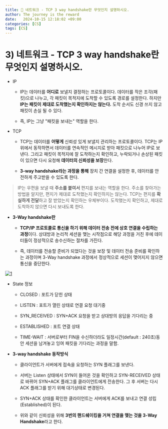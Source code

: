 ```yaml
---
title: 💛 네트워크 - TCP 3 way handshake란 무엇인지 설명하시오.
author: The journey is the reward
date:   2024-10-15 12:18:02 +09:00
categories: [CS]
tags: [CS]
---
```


# 3) 네트워크 - TCP 3 way handshake란 무엇인지 설명하시오.

- IP 
	- IP는 데이터를 **어디로** 보낼지 결정하는 프로토콜이다. 데이터를 작은 조각(패킷)으로 나누고, 각 패킷이 목적지에 도착할 수 있도록 경로를 설정한다. 하지만 **IP는 패킷이 제대로 도착했는지 확인하지는 않는다.** 도착 순서도 신경 쓰지 않고 패킷이 손실 될 수 있다.

	- 즉, IP는 그냥 "패킷을 보내는" 역할을 한다.

- TCP 
	- TCP는 데이터를 **어떻게** 신뢰성 있게 보낼지 관리하는 프로토콜이다. TCP는 IP 위에서 동작하면서 데이터를 연속적인 메시지로 받아 패킷으로 나누어 IP로 보낸다. 그리고 패킷이 목적지에 잘 도착하는지 확인하고, 누락되거나 손상된 패킷이 있으면 다시 요청해 **데이터의 신뢰성을 보장**한다. 
	
	- **3-way handshake라는 과정을 통해** 장치 간 연결을 설정한 후, 데이터를 안전하게 주고받을 수 있도록 한다.


> IP는 우편을 보낼 때 **주소를 붙여서** 편지를 보내는 역할을 한다. 주소를 찾아가는 방법을 알지만, 편지가 제대로 도착했는지 확인하지는 않는다. TCP는 편지를 **확실하게 전달**하고 잘 받았는지 확인하는 우체부이다. 도착했는지 확인하고, 제대로 도착하지 않으면 다시 보내도록 한다.

- **3-Way handshake란**
	-  **TCP/IP 프로토콜로 통신을 하기 위해 데이터 전송 전에 상호 연결을 수립하는 과정**이다. 상대방과 논리적 세션을 맺는 시작점으로 해당 과정을 거친 후에 데이터들이 정상적으로 송수신하는 절차를 가진다. 
	
	- 즉, 데이터를 전송할 준비가 되었다는 것을 보장 및 데이터 전송 준비를 확인하는 과정이며 3-Way handshake 과정에서 정상적으로 세션이 맺어지지 않으면 통신을 중단한다.


<a href="https://github.com/LeeNaYoung240/LeeNaYoung240.github.io/assets/107848521/fdaff68e-e9a2-4279-a75a-772bdcff2781" class="popup img-link"><img src="https://github.com/user-attachments/assets/fdaff68e-e9a2-4279-a75a-772bdcff2781" alt="1" loading="lazy"></a>


- State 정보
	- CLOSED : 포트가 닫힌 상태

	- LISTEN : 포트가 열린 상태로 연결 요청 대기중

	- SYN_RECEIVED : SYN+ACK 요청을 받고 상대방의 응답을 기다리는 중

	- ESTABLISHED : 포트 연결 상태

	- TIME-WAIT : 서버로부터 FIN을 수신하더라도 일정시간(default : 240초)동안 세션을 남겨놓고 잉여 패킷을 기다리는 과정을 말함. 


- **3-way handshake 동작방식**
	
	- 클라이언트가 서버에게 접속을 요청하는 SYN 플래그를 보낸다.

	- 서버는 Listen 상태에서 SYN이 들어온 것을 확인하고 SYN-RECEIVED 상태로 바뀌어 SYN+ACK 플래그를 클라이언트에게 전송한다. 그 후 서버는 다시 ACK 플래그를 받기 위해 대기상태로 변경된다.

	- SYN+ACK 상태를 확인한 클라이언트는 서버에게 ACK를 보내고 연결 성립(Established)이 된다.

	- 위와 같이 신뢰성을 위해 **3번의 핸드쉐이킹을 거쳐 연결을 맺는 것을 3-Way Handshake**라고 한다.